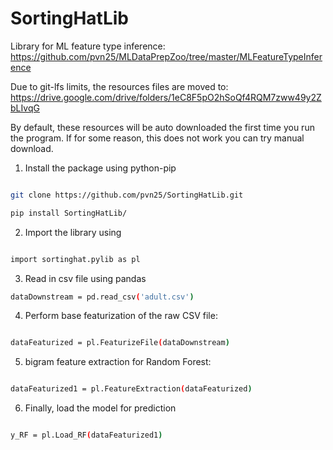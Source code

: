 # SortingHatLib

Library for ML feature type inference: https://github.com/pvn25/MLDataPrepZoo/tree/master/MLFeatureTypeInference

Due to git-lfs limits, the resources files are moved to: https://drive.google.com/drive/folders/1eC8F5pO2hSoQf4RQM7zww49y2ZbLIvqG

By default, these resources will be auto downloaded the first time you run the program. If for some reason, this does not work you can try manual download.

1. Install the package using python-pip

```bash

git clone https://github.com/pvn25/SortingHatLib.git

pip install SortingHatLib/
```
2. Import the library using 

```bash

import sortinghat.pylib as pl

```
3. Read in csv file using pandas


```bash
dataDownstream = pd.read_csv('adult.csv')

```

4. Perform base featurization of the raw CSV file:

```bash

dataFeaturized = pl.FeaturizeFile(dataDownstream)

```

5. bigram feature extraction for Random Forest:

```bash

dataFeaturized1 = pl.FeatureExtraction(dataFeaturized)

```

6. Finally, load the model for prediction

```bash

y_RF = pl.Load_RF(dataFeaturized1)

```



